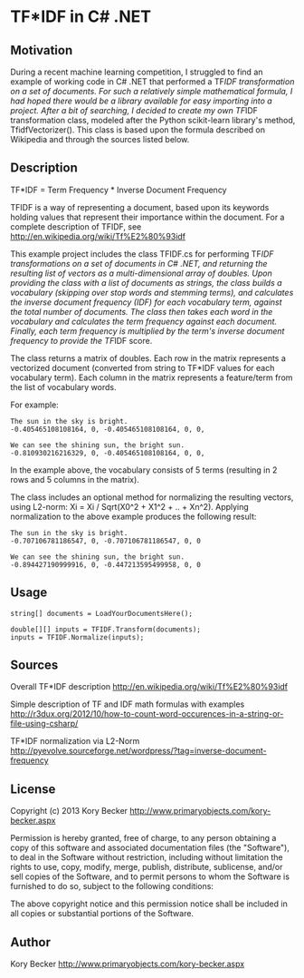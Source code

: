 TF*IDF in C# .NET
=========

## Motivation

During a recent machine learning competition, I struggled to find an example of working code in C# .NET that performed a TF*IDF transformation on a set of documents. For such a relatively simple mathematical formula, I had hoped there would be a library available for easy importing into a project. After a bit of searching, I decided to create my own TF*IDF transformation class, modeled after the Python scikit-learn library's method, TfidfVectorizer(). This class is based upon the formula described on Wikipedia and through the sources listed below.

## Description

TF*IDF = Term Frequency * Inverse Document Frequency

TFIDF is a way of representing a document, based upon its keywords holding values that represent their importance within the document. For a complete description of TFIDF, see http://en.wikipedia.org/wiki/Tf%E2%80%93idf

This example project includes the class TFIDF.cs for performing TF*IDF transformations on a set of documents in C# .NET, and returning the resulting list of vectors as a multi-dimensional array of doubles. Upon providing the class with a list of documents as strings, the class builds a vocabulary (skipping over stop words and stemming terms), and calculates the inverse document frequency (IDF) for each vocabulary term, against the total number of documents. The class then takes each word in the vocabulary and calculates the term frequency against each document. Finally, each term frequency is multiplied by the term's inverse document frequency to provide the TF*IDF score.

The class returns a matrix of doubles. Each row in the matrix represents a vectorized document (converted from string to TF*IDF values for each vocabulary term). Each column in the matrix represents a feature/term from the list of vocabulary words.

For example:

```
The sun in the sky is bright.
-0.405465108108164, 0, -0.405465108108164, 0, 0,

We can see the shining sun, the bright sun.
-0.810930216216329, 0, -0.405465108108164, 0, 0,
```

In the example above, the vocabulary consists of 5 terms (resulting in 2 rows and 5 columns in the matrix).

The class includes an optional method for normalizing the resulting vectors, using L2-norm: Xi = Xi / Sqrt(X0^2 + X1^2 + .. + Xn^2). Applying normalization to the above example produces the following result:

```
The sun in the sky is bright.
-0.707106781186547, 0, -0.707106781186547, 0, 0

We can see the shining sun, the bright sun.
-0.894427190999916, 0, -0.447213595499958, 0, 0
```

## Usage

```
string[] documents = LoadYourDocumentsHere();

double[][] inputs = TFIDF.Transform(documents);
inputs = TFIDF.Normalize(inputs);
```

## Sources

Overall TF*IDF description
http://en.wikipedia.org/wiki/Tf%E2%80%93idf

Simple description of TF and IDF math formulas with examples
http://r3dux.org/2012/10/how-to-count-word-occurences-in-a-string-or-file-using-csharp/

TF*IDF normalization via L2-Norm
http://pyevolve.sourceforge.net/wordpress/?tag=inverse-document-frequency

## License
Copyright (c) 2013 Kory Becker http://www.primaryobjects.com/kory-becker.aspx

Permission is hereby granted, free of charge, to any person obtaining a copy of this software and associated documentation files (the "Software"), to deal in the Software without restriction, including without limitation the rights to use, copy, modify, merge, publish, distribute, sublicense, and/or sell copies of the Software, and to permit persons to whom the Software is furnished to do so, subject to the following conditions:

The above copyright notice and this permission notice shall be included in all copies or substantial portions of the Software.

## Author

Kory Becker
http://www.primaryobjects.com/kory-becker.aspx